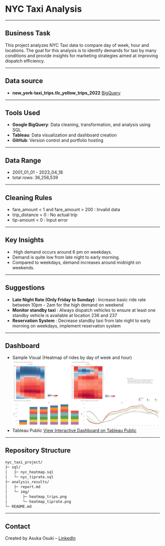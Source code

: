# NYC Taxi Analysis

---

## Business Task
This project analyzes NYC Taxi data to compare day of week, hour and locations. 
The goal for this analysis is to identify demands for taxi by many conditions and provide insights for marketing strategies aimed at improving dispatch efficiency.

---

## Data source
- **new_york-taxi_trips.tlc_yellow_trips_2022**  [BigQuery](bigquery-public-data.new_york_taxi_trips.tlc_yellow_trips_2022)

---

##  Tools Used
- **Google BigQuery**: Data cleaning, transformation, and analysis using SQL
- **Tableau**: Data visualization and dashboard creation
- **GitHub**: Version control and portfolio hosting

---

## Data Range
- 2001_01_01 - 2023_04_18
- total rows: 36,256,539

---

## Cleaning Rules
- fare_amount < 1 and fare_amount > 200 : Invalid data
- trip_distance = 0 : No actual trip
- tip-amount < 0 : Input error

---

## Key Insights
-  High demand occurs around 6 pm on weekdays.
-  Demand is quite low from late night to early morning.
-  Compared to weekdays, demand increases around midnight on weekends.

---

## Suggestions
- **Late Night Rate (Only Friday to Sunday)** : Increase basic ride rate between 10pm - 2am for the high demand on weekend
- **Monitor standby taxi** : Always dispatch vehicles to ensure at least one standby vehicle is available at location 236 and 237
- **Reservation System** : Decrease standby taxi from late night to early morning on weekdays, implement reservation system

---

##  Dashboard
- Sample Visual (Heatmap of rides by day of week and hour)
  ![nyc_taxi_Dashboard](analysis_results/img/Dashboard.png)
- Tableau Public
  [View Interactive Dashboard on Tableau Public](https://public.tableau.com/views/NYC_17570045665680/Dashboard1?:language=en-US&:sid=&:redirect=auth&:display_count=n&:origin=viz_share_link)

---

## Repository Structure
```
nyc_taxi_project/
├─ sql/
│   ├─ nyc_heatmap.sql
│   └─ nyc_tiprate.sql
├─ analysis_results/
│   ├─ report.md
│   └─ img/
│       ├─ heatmap_trips.png
│       └─ heatmap_tiprate.png
└─ README.md
```

---

##  Contact
Created by Asuka Osuki – [LinkedIn](www.linkedin.com/in/asuka-osuki-24958b32b) 

